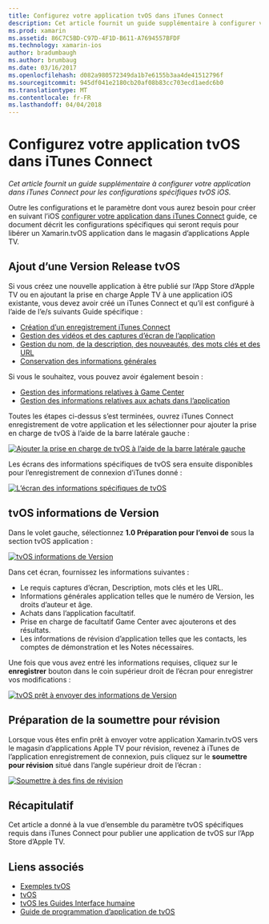 ```yaml
---
title: Configurez votre application tvOS dans iTunes Connect
description: Cet article fournit un guide supplémentaire à configurer votre application dans iTunes Connect pour les configurations spécifiques tvOS iOS.
ms.prod: xamarin
ms.assetid: 86C7C5BD-C97D-4F1D-B611-A7694557BFDF
ms.technology: xamarin-ios
author: bradumbaugh
ms.author: brumbaug
ms.date: 03/16/2017
ms.openlocfilehash: d082a980572349da1b7e6155b3aa4de41512796f
ms.sourcegitcommit: 945df041e2180cb20af08b83cc703ecd1aedc6b0
ms.translationtype: MT
ms.contentlocale: fr-FR
ms.lasthandoff: 04/04/2018
---
```

# <a name="configure-your-tvos-app-in-itunes-connect"></a>Configurez votre application tvOS dans iTunes Connect

_Cet article fournit un guide supplémentaire à configurer votre application dans iTunes Connect pour les configurations spécifiques tvOS iOS._


Outre les configurations et le paramètre dont vous aurez besoin pour créer en suivant l’iOS [configurer votre application dans iTunes Connect](~/ios/deploy-test/app-distribution/app-store-distribution/itunesconnect.md) guide, ce document décrit les configurations spécifiques qui seront requis pour libérer un Xamarin.tvOS application dans le magasin d’applications Apple TV.

<a name="Adding-a-tvOS-Release-Version" />

## <a name="adding-a-tvos-release-version"></a>Ajout d’une Version Release tvOS

Si vous créez une nouvelle application à être publié sur l’App Store d’Apple TV ou en ajoutant la prise en charge Apple TV à une application iOS existante, vous devez avoir créé un iTunes Connect et qu’il est configuré à l’aide de l’e/s suivants Guide spécifique :

- [Création d’un enregistrement iTunes Connect](~/ios/deploy-test/app-distribution/app-store-distribution/itunesconnect.md#creating)
- [Gestion des vidéos et des captures d’écran de l’application](~/ios/deploy-test/app-distribution/app-store-distribution/itunesconnect.md#managing)
- [Gestion du nom, de la description, des nouveautés, des mots clés et des URL](~/ios/deploy-test/app-distribution/app-store-distribution/itunesconnect.md#metadata)
- [Conservation des informations générales](~/ios/deploy-test/app-distribution/app-store-distribution/itunesconnect.md#general)

Si vous le souhaitez, vous pouvez avoir également besoin :

- [Gestion des informations relatives à Game Center](~/ios/deploy-test/app-distribution/app-store-distribution/itunesconnect.md#game-center)
- [Gestion des informations relatives aux achats dans l’application](~/ios/deploy-test/app-distribution/app-store-distribution/itunesconnect.md#iap)

Toutes les étapes ci-dessus s’est terminées, ouvrez iTunes Connect enregistrement de votre application et les sélectionner pour ajouter la prise en charge de tvOS à l’aide de la barre latérale gauche :

[![](itunes-connect-images/connect01.png "Ajouter la prise en charge de tvOS à l’aide de la barre latérale gauche")](itunes-connect-images/connect01.png#lightbox)

Les écrans des informations spécifiques de tvOS sera ensuite disponibles pour l’enregistrement de connexion d’iTunes donné :

[![](itunes-connect-images/connect02.png "L’écran des informations spécifiques de tvOS")](itunes-connect-images/connect02.png#lightbox)

<a name="tvOS-Version-Information" />

## <a name="tvos-version-information"></a>tvOS informations de Version

Dans le volet gauche, sélectionnez **1.0 Préparation pour l’envoi de** sous la section tvOS application :

[![](itunes-connect-images/connect03.png "tvOS informations de Version")](itunes-connect-images/connect03.png#lightbox)

Dans cet écran, fournissez les informations suivantes :

- Le requis captures d’écran, Description, mots clés et les URL.
- Informations générales application telles que le numéro de Version, les droits d’auteur et âge.
- Achats dans l’application facultatif.
- Prise en charge de facultatif Game Center avec ajouterons et des résultats.
- Les informations de révision d’application telles que les contacts, les comptes de démonstration et les Notes nécessaires.

Une fois que vous avez entré les informations requises, cliquez sur le **enregistrer** bouton dans le coin supérieur droit de l’écran pour enregistrer vos modifications :

[![](itunes-connect-images/connect04.png "tvOS prêt à envoyer des informations de Version")](itunes-connect-images/connect04.png#lightbox)

<a name="Submitting-for-Review" />

## <a name="preparing-to-submit-for-review"></a>Préparation de la soumettre pour révision

Lorsque vous êtes enfin prêt à envoyer votre application Xamarin.tvOS vers le magasin d’applications Apple TV pour révision, revenez à iTunes de l’application enregistrement de connexion, puis cliquez sur le **soumettre pour révision** situé dans l’angle supérieur droit de l’écran :

[![](itunes-connect-images/connect05.png "Soumettre à des fins de révision")](itunes-connect-images/connect05.png#lightbox)

<a name="Summary" />

## <a name="summary"></a>Récapitulatif

Cet article a donné à la vue d’ensemble du paramètre tvOS spécifiques requis dans iTunes Connect pour publier une application de tvOS sur l’App Store d’Apple TV.



## <a name="related-links"></a>Liens associés

- [Exemples tvOS](https://developer.xamarin.com/samples/tvos/all/)
- [tvOS](https://developer.apple.com/tvos/)
- [tvOS les Guides Interface humaine](https://developer.apple.com/tvos/human-interface-guidelines/)
- [Guide de programmation d’application de tvOS](https://developer.apple.com/library/prerelease/tvos/documentation/General/Conceptual/AppleTV_PG/)
